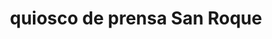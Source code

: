 ---
title: "quiosco de prensa San Roque"
url: /jaen/quiosco-de-prensa-san-roque/
shop: Zeitungen
---